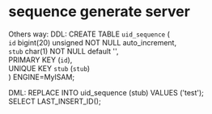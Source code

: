 # sequence generate server

Others way:
DDL:
CREATE TABLE `uid_sequence` (  
  `id` bigint(20) unsigned NOT NULL auto_increment,  
  `stub` char(1) NOT NULL default '',  
  PRIMARY KEY  (`id`),  
  UNIQUE KEY `stub` (`stub`)  
) ENGINE=MyISAM;

DML:
REPLACE INTO uid_sequence (stub) VALUES ('test');  
SELECT LAST_INSERT_ID();

